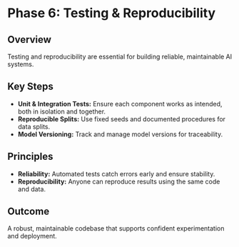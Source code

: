 # Phase 6: Testing & Reproducibility

## Overview

Testing and reproducibility are essential for building reliable, maintainable AI systems.

## Key Steps

- **Unit & Integration Tests:** Ensure each component works as intended, both in isolation and together.
- **Reproducible Splits:** Use fixed seeds and documented procedures for data splits.
- **Model Versioning:** Track and manage model versions for traceability.

## Principles

- **Reliability:** Automated tests catch errors early and ensure stability.
- **Reproducibility:** Anyone can reproduce results using the same code and data.

## Outcome

A robust, maintainable codebase that supports confident experimentation and deployment.
